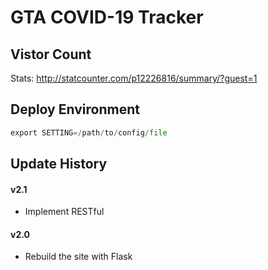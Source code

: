 # GTA COVID-19 Tracker

## Vistor Count

Stats: http://statcounter.com/p12226816/summary/?guest=1

## Deploy Environment

```python
export SETTING=/path/to/config/file
```

## Update History

#### v2.1

- Implement RESTful

#### v2.0

- Rebuild the site with Flask

